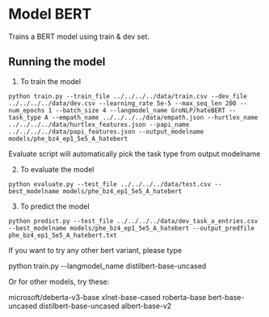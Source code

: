 
# Model BERT

Trains a BERT model using train & dev set.

## Running the model

1. To train the model

```
python train.py --train_file ../../../../data/train.csv --dev_file ../../../../data/dev.csv --learning_rate 5e-5 --max_seq_len 200 --num_epochs 1 --batch_size 4 --langmodel_name GroNLP/hateBERT --task_type A --empath_name ../../../../data/empath.json --hurtlex_name ../../../../data/hurtlex_features.json --papi_name ../../../../data/papi_features.json --output_modelname models/phe_bz4_ep1_5e5_A_hatebert
```


Evaluate script will automatically pick the task type from output modelname

2. To evaluate the model

```
python evaluate.py --test_file ../../../../data/test.csv --best_modelname models/phe_bz4_ep1_5e5_A_hatebert
```

3. To predict the model

```
python predict.py --test_file ../../../../data/dev_task_a_entries.csv --best_modelname models/phe_bz4_ep1_5e5_A_hatebert --output_predfile phe_bz4_ep1_5e5_A_hatebert.txt
```

If you want to try any other bert variant, please type

python train.py --langmodel_name distilbert-base-uncased

Or for other models, try these:

microsoft/deberta-v3-base
xlnet-base-cased
roberta-base
bert-base-uncased
distilbert-base-uncased
albert-base-v2

